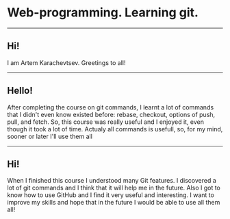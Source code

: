 # Web-programming. Learning git.

---

## Hi!
I am Artem Karachevtsev.
Greetings to all!

---

## Hello!
After completing the course on git commands, I learnt a lot of commands that I didn't even know existed before: rebase, checkout, options of push, pull, and fetch. So, this course was really useful and I enjoyed it, even though it took a lot of time. Actualy all commands is usefull, so, for my mind, sooner or later I'll use them all

---

## Hi!

When I finished this course I understood many Git features. I discovered a lot of git commands and I think that it will help me in the future. Also I got to know how to use GitHub and I find it very useful and interesting. I want to improve my skills and hope that in the future I would be able to use all them all!
